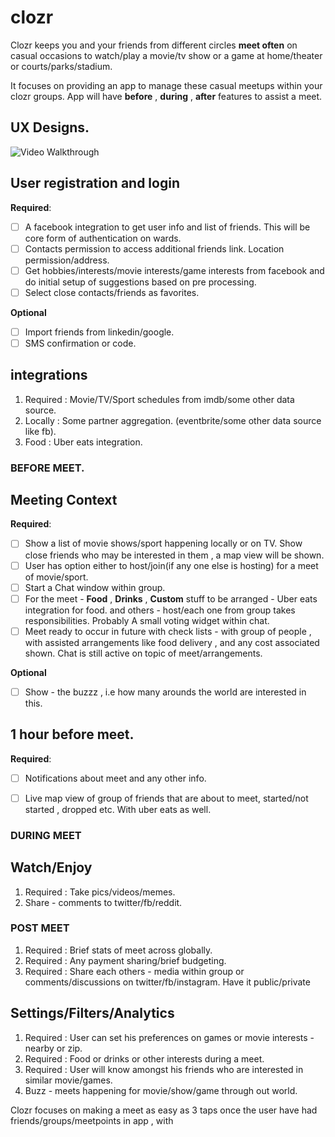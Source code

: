 # clozr

Clozr keeps you and your friends from different circles **meet often** on casual occasions to watch/play a movie/tv show or a game at home/theater or courts/parks/stadium.

It focuses on providing an app to manage these casual meetups within your clozr groups.
App will have **before** , **during** , **after** features to assist a meet.

## UX Designs.

<img src='https://github.com/faback/clozer/blob/master/Design/screenflow-1/login_events_moments_settings.png' title='Video Walkthrough' width='' alt='Video Walkthrough' />


## User registration and login 

**Required**:

- [ ] A facebook integration to get user info and list of friends. This will be core form of authentication on wards.
- [ ] Contacts permission to access additional friends link. Location permission/address.
- [ ] Get hobbies/interests/movie interests/game interests from facebook and do initial setup of suggestions based on pre processing.
- [ ] Select close contacts/friends as favorites.

**Optional**

- [ ] Import friends from linkedin/google. 
- [ ] SMS confirmation or code.

## integrations

1. Required : Movie/TV/Sport schedules from imdb/some other data source.
2. Locally :  Some partner aggregation. (eventbrite/some other data source like fb).
3. Food : Uber eats integration.


### BEFORE MEET.

## Meeting Context

**Required**:

- [ ] Show a list of movie shows/sport  happening locally or on TV. Show close friends who may be interested in them , a map view will be shown.
- [ ] User has option either to host/join(if any one else is hosting) for a meet of movie/sport. 
- [ ] Start a Chat window within group.
- [ ] For the meet - **Food** , **Drinks** , **Custom** stuff to be arranged - Uber eats integration for food. and others - host/each one from group takes responsibilities. Probably A small voting widget within chat.
- [ ] Meet ready to occur in future with check lists - with group of people , with assisted arrangements like food delivery , and any cost associated shown.  Chat is still active on topic of meet/arrangements.

**Optional**

- [ ] Show - the buzzz , i.e how many arounds the world are interested in this.

## 1 hour before meet.

**Required**:

- [ ] Notifications about meet and any other info.
- [ ] Live map view of group of friends that are about to meet, started/not started , dropped etc. With uber eats as well.


### DURING MEET

## Watch/Enjoy

1. Required : Take pics/videos/memes. 
2. Share - comments to twitter/fb/reddit.


### POST MEET

1. Required : Brief stats of meet across globally.
2. Required : Any payment sharing/brief budgeting.
3. Required : Share each others - media within group or comments/discussions on twitter/fb/instagram.  Have it public/private


## Settings/Filters/Analytics

1. Required : User can set his preferences on games or movie interests - nearby or zip. 
1. Required : Food or drinks or other interests during a meet.
2. Required : User will know amongst his friends who are interested in similar movie/games.
3. Buzz - meets happening for movie/show/game through out world.


Clozr focuses on making a meet as easy as 3 taps once the user have had friends/groups/meetpoints in app , with 








 
